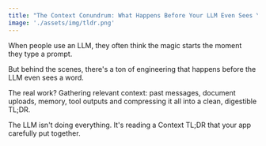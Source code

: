 ```yaml
---
title: "The Context Conundrum: What Happens Before Your LLM Even Sees Your Prompt"
image: './assets/img/tldr.png'
---
```


When people use an LLM, they often think the magic starts the moment they type a prompt.

But behind the scenes, there's a ton of engineering that happens before the LLM even sees a word.

The real work?
Gathering relevant context: past messages, document uploads, memory, tool outputs and compressing it all into a clean, digestible TL;DR.

The LLM isn't doing everything.
It's reading a Context TL;DR that your app carefully put together. 